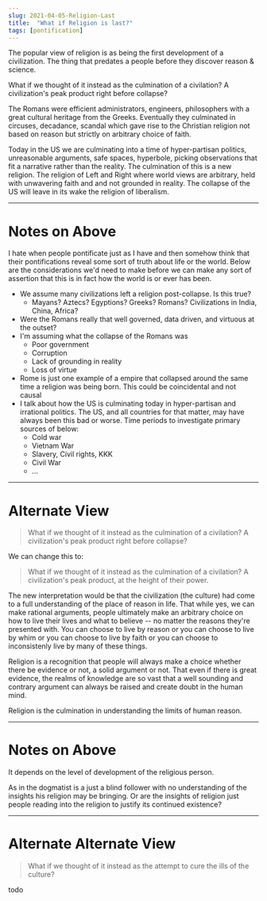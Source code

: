 ```yaml
---
slug: 2021-04-05-Religion-Last
title:  "What if Religion is last?"
tags: [pontification]
---
```


The popular view of religion is as being the first development of a civilization. The thing that predates a people before they discover reason & science.

What if we thought of it instead as the culmination of a civilation? A civilization's peak product right before collapse?<!--truncate-->

The Romans were efficient administrators, engineers, philosophers with a great cultural heritage from the Greeks. Eventually they culminated in circuses, decadance, scandal which gave rise to the Christian religion not based on reason but strictly on arbitrary choice of faith.

Today in the US we are culminating into a time of hyper-partisan politics, unreasonable arguments, safe spaces, hyperbole, picking observations that fit a narrative rather than the reality. The culmination of this is a new religion. The religion of Left and Right where world views are arbitrary, held with unwavering faith and and not grounded in reality. The collapse of the US will leave in its wake the religion of liberalism.

---

# Notes on Above

I hate when people pontificate just as I have and then somehow think that their pontifications reveal some sort of truth about life or the world. Below are the considerations we'd need to make before we can make any sort of assertion that this is in fact how the world is or ever has been.

* We assume many civilizations left a religion post-collapse. Is this true?
  * Mayans? Aztecs? Egyptions? Greeks? Romans? Civilizations in India, China, Africa?
* Were the Romans really that well governed, data driven, and virtuous at the outset?
* I'm assuming what the collapse of the Romans was
  * Poor government
  * Corruption
  * Lack of grounding in reality
  * Loss of virtue
* Rome is just one example of a empire that collapsed around the same time a religion was being born. This could be coincidental and not causal
* I talk about how the US is culminating today in hyper-partisan and irrational politics. The US, and all countries for that matter, may have always been this bad or worse. Time periods to investigate primary sources of below:
  * Cold war
  * Vietnam War
  * Slavery, Civil rights, KKK
  * Civil War
  * ...

---

# Alternate View

> What if we thought of it instead as the culmination of a civilation? A civilization's peak product right before collapse?

We can change this to:

> What if we thought of it instead as the culmination of a civilation? A civilization's peak product, at the height of their power.

The new interpretation would be that the civilization (the culture) had come to a full understanding of the place of reason in life. That while yes, we can make rational arguments, people ultimately make an arbitrary choice on how to live their lives and what to believe -- no matter the reasons they're presented with. You can choose to live by reason or you can choose to live by whim or you can choose to live by faith or you can choose to inconsistenly live by many of these things.

Religion is a recognition that people will always make a choice whether there be evidence or not, a solid argument or not. That even if there is great evidence, the realms of knowledge are so vast that a well sounding and contrary argument can always be raised and create doubt in the human mind.

Religion is the culmination in understanding the limits of human reason.

---

# Notes on Above

It depends on the level of development of the religious person.

As in the dogmatist is a just a blind follower with no understanding of the insights his religion may be bringing. Or are the insights of religion just people reading into the religion to justify its continued existence?

---

# Alternate Alternate View

> What if we thought of it instead as the attempt to cure the ills of the culture?

todo
